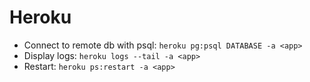 # Heroku

- Connect to remote db with psql: `heroku pg:psql DATABASE -a <app>`
- Display logs: `heroku logs --tail -a <app>`
- Restart: `heroku ps:restart -a <app>`
